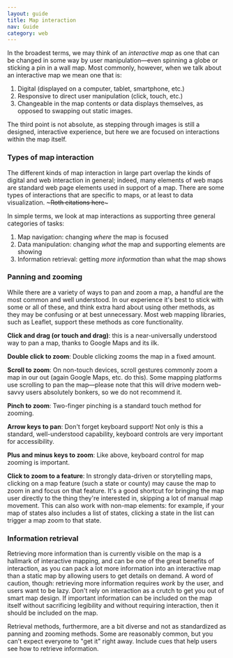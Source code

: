 ```yaml
---
layout: guide
title: Map interaction
nav: Guide
category: web
---
```


In the broadest terms, we may think of an _interactive map_ as one that can be changed in some way by user manipulation—even spinning a globe or sticking a pin in a wall map. Most commonly, however, when we talk about an interactive map we mean one that is:

1. Digital (displayed on a computer, tablet, smartphone, etc.)
2. Responsive to direct user manipulation (click, touch, etc.)
3. Changeable in the map contents or data displays themselves, as opposed to swapping out static images.

The third point is not absolute, as stepping through images is still a designed, interactive experience, but here we are focused on interactions within the map itself.

### Types of map interaction

The different kinds of map interaction in large part overlap the kinds of digital and web interaction in general; indeed, many elements of web maps are standard web page elements used in support of a map. There are some types of interactions that are specific to maps, or at least to data visualization. ~~~Roth citations here~~~

In simple terms, we look at map interactions as supporting three general categories of tasks:

1. Map navigation: changing _where_ the map is focused
2. Data manipulation: changing _what_ the map and supporting elements are showing
3. Information retrieval: getting _more information_ than what the map shows

### Panning and zooming

While there are a variety of ways to pan and zoom a map, a handful are the most common and well understood. In our experience it's best to stick with some or all of these, and think extra hard about using other methods, as they may be confusing or at best unnecessary. Most web mapping libraries, such as Leaflet, support these methods as core functionality.

**Click and drag (or touch and drag)**: this is a near-universally understood way to pan a map, thanks to Google Maps and its ilk.

**Double click to zoom**: Double clicking zooms the map in a fixed amount.

**Scroll to zoom**: On non-touch devices, scroll gestures commonly zoom a map in our out (again Google Maps, etc. do this). Some mapping platforms use scrolling to pan the map—please note that this will drive modern web-savvy users absolutely bonkers, so we do not recommend it.

**Pinch to zoom**: Two-finger pinching is a standard touch method for zooming.

**Arrow keys to pan**: Don't forget keyboard support! Not only is this a standard, well-understood capability, keyboard controls are very important for accessibility.

**Plus and minus keys to zoom**: Like above, keyboard control for map zooming is important.

**Click to zoom to a feature**: In strongly data-driven or storytelling maps, clicking on a map feature (such a state or county) may cause the map to zoom in and focus on that feature. It's a good shortcut for bringing the map user directly to the thing they're interested in, skipping a lot of manual map movement. This can also work with non-map elements: for example, if your map of states also includes a list of states, clicking a state in the list can trigger a map zoom to that state.

### Information retrieval

Retrieving more information than is currently visible on the map is a hallmark of interactive mapping, and can be one of the great benefits of interaction, as you can pack a lot more information into an interactive map than a static map by allowing users to get details on demand. A word of caution, though: retrieving more information requires _work_ by the user, and users want to be lazy. Don't rely on interaction as a crutch to get you out of smart map design. If important information can be included on the map itself without sacrificing legibility and without requiring interaction, then it should be included on the map.

Retrieval methods, furthermore, are a bit diverse and not as standardized as panning and zooming methods. Some are reasonably common, but you can't expect everyone to "get it" right away. Include cues that help users see how to retrieve information. 